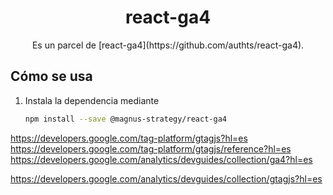 <h1 align="center">
  react-ga4
</h1>

<p align="center">
  Es un parcel de [react-ga4](https://github.com/authts/react-ga4).
</p>

## Cómo se usa

1. Instala la dependencia mediante
   ```bash
   npm install --save @magnus-strategy/react-ga4
   ```

https://developers.google.com/tag-platform/gtagjs?hl=es
https://developers.google.com/tag-platform/gtagjs/reference?hl=es
https://developers.google.com/analytics/devguides/collection/ga4?hl=es

https://developers.google.com/analytics/devguides/collection/gtagjs?hl=es
